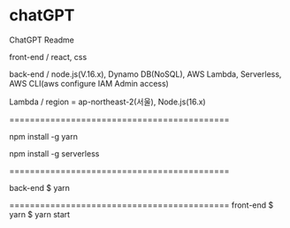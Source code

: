 # chatGPT

ChatGPT Readme

front-end / react, css

back-end / node.js(V.16.x), Dynamo DB(NoSQL), AWS Lambda, Serverless, AWS CLI(aws configure IAM Admin access)

Lambda / region = ap-northeast-2(서울), Node.js(16.x)



===========================================

npm install -g yarn

npm install -g serverless

===========================================

back-end
$ yarn

===========================================
front-end
$ yarn
$ yarn start